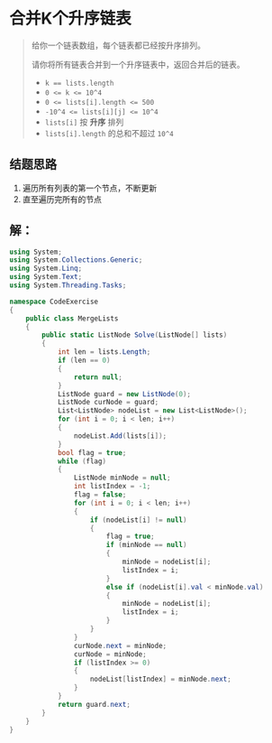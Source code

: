 # 合并K个升序链表

> 给你一个链表数组，每个链表都已经按升序排列。
>
> 请你将所有链表合并到一个升序链表中，返回合并后的链表。
>
> - `k == lists.length`
> - `0 <= k <= 10^4`
> - `0 <= lists[i].length <= 500`
> - `-10^4 <= lists[i][j] <= 10^4`
> - `lists[i]` 按 **升序** 排列
> - `lists[i].length` 的总和不超过 `10^4`
>

## 结题思路

1. 遍历所有列表的第一个节点，不断更新
2. 直至遍历完所有的节点

## 解：

```c#
using System;
using System.Collections.Generic;
using System.Linq;
using System.Text;
using System.Threading.Tasks;

namespace CodeExercise
{
    public class MergeLists
    {
        public static ListNode Solve(ListNode[] lists)
        {
            int len = lists.Length;
            if (len == 0)
            {
                return null;
            }
            ListNode guard = new ListNode(0);
            ListNode curNode = guard;
            List<ListNode> nodeList = new List<ListNode>();
            for (int i = 0; i < len; i++)
            {
                nodeList.Add(lists[i]);
            }
            bool flag = true;
            while (flag)
            {
                ListNode minNode = null;
                int listIndex = -1;
                flag = false;
                for (int i = 0; i < len; i++)
                {
                    if (nodeList[i] != null)
                    {
                        flag = true;
                        if (minNode == null)
                        {
                            minNode = nodeList[i];
                            listIndex = i;
                        }
                        else if (nodeList[i].val < minNode.val)
                        {
                            minNode = nodeList[i];
                            listIndex = i;
                        }
                    }
                }
                curNode.next = minNode;
                curNode = minNode;
                if (listIndex >= 0)
                {
                    nodeList[listIndex] = minNode.next;
                }
            }
            return guard.next;
        }
    }
}

```
